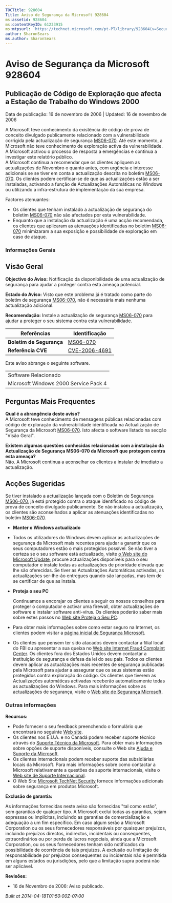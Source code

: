 ```yaml
---
TOCTitle: 928604
Title: Aviso de Segurança da Microsoft 928604
ms:assetid: 928604
ms:contentKeyID: 61233915
ms:mtpsurl: 'https://technet.microsoft.com/pt-PT/library/928604(v=Security.10)'
author: SharonSears
ms.author: SharonSears
---
```




Aviso de Segurança da Microsoft 928604
======================================

Publicação de Código de Exploração que afecta a Estação de Trabalho do Windows 2000
-----------------------------------------------------------------------------------

Data de publicação: 16 de novembro de 2006 | Updated: 16 de novembro de 2006

A Microsoft teve conhecimento da existência de código de prova de conceito divulgado publicamente relacionado com a vulnerabilidade corrigida pela actualização de segurança [MS06-070](http://www.microsoft.com/portugal/technet/seguranca/boletins/ms06-070.mspx). Até este momento, a Microsoft não teve conhecimento de exploração activa da vulnerabilidade. A Microsoft activou o processo de resposta a emergências e continua a investigar este relatório público.  
A Microsoft continua a recomendar que os clientes apliquem as actualizações de Novembro o quanto antes, com urgência e interesse adicionais se se tiver em conta a actualização descrita no boletim [MS06-070](http://www.microsoft.com/portugal/technet/seguranca/boletins/ms06-070.mspx). Os clientes podem certificar-se de que as actualizações estão a ser instaladas, activando a função de Actualizações Automáticas no Windows ou utilizando a infra-estrutura de implementação da sua empresa.

Factores atenuantes:

-   Os clientes que tenham instalado a actualização de segurança do boletim [MS06-070](http://www.microsoft.com/portugal/technet/seguranca/boletins/ms06-070.mspx) não são afectados por esta vulnerabilidade.
-   Enquanto que a instalação da actualização é uma acção recomendada, os clientes que aplicaram as atenuações identificadas no boletim [MS06-070](http://www.microsoft.com/portugal/technet/seguranca/boletins/ms06-070.mspx) minimizaram a sua exposição e possibilidade de exploração em caso de ataque.

### Informações Gerais

Visão Geral
-----------


**Objectivo do Aviso:** Notificação da disponibilidade de uma actualização de segurança para ajudar a proteger contra esta ameaça potencial.

**Estado do Aviso:** Visto que este problema já é tratado como parte do boletim de segurança [MS06-070](http://www.microsoft.com/portugal/technet/seguranca/boletins/ms06-070.mspx), não é necessária mais nenhuma actualização adicional.

**Recomendação:** Instale a actualização de segurança [MS06-070](http://www.microsoft.com/portugal/technet/seguranca/boletins/ms06-070.mspx) para ajudar a proteger o seu sistema contra esta vulnerabilidade.

| Referências              | Identificação                                                                          |
|--------------------------|----------------------------------------------------------------------------------------|
| **Boletim de Segurança** | [MS06-070](http://www.microsoft.com/portugal/technet/seguranca/boletins/ms06-070.mspx) |
| **Referência CVE**       | [CVE-2006-4691](http://www.cve.mitre.org/cgi-bin/cvename.cgi?name=cve-2006-4691)       |

Este aviso abrange o seguinte software.

|                                       |
|---------------------------------------|
| Software Relacionado                  |
| Microsoft Windows 2000 Service Pack 4 |

Perguntas Mais Frequentes
-------------------------


**Qual é a abrangência deste aviso?**  
A Microsoft teve conhecimento de mensagens públicas relacionadas com código de exploração da vulnerabilidade identificada na Actualização de Segurança da Microsoft [MS06-070](http://www.microsoft.com/portugal/technet/seguranca/boletins/ms06-070.mspx). Isto afecta o software listado na secção "Visão Geral".

**Existem algumas questões conhecidas relacionadas com a instalação da Actualização de Segurança MS06-070 da Microsoft que protegem contra esta ameaça?**  
Não. A Microsoft continua a aconselhar os clientes a instalar de imediato a actualização.

Acções Sugeridas
----------------


Se tiver instalado a actualização lançada com o Boletim de Segurança [MS06-070](http://www.microsoft.com/portugal/technet/seguranca/boletins/ms06-070.mspx), já está protegido contra o ataque identificado no código de prova de conceito divulgado publicamente. Se não instalou a actualização, os clientes são aconselhados a aplicar as atenuações identificadas no boletim [MS06-070](http://www.microsoft.com/portugal/technet/seguranca/boletins/ms06-070.mspx).

-   **Manter o Windows actualizado**
-   Todos os utilizadores do Windows devem aplicar as actualizações de segurança da Microsoft mais recentes para ajudar a garantir que os seus computadores estão o mais protegidos possível. Se não tiver a certeza se o seu software está actualizado, visite [o Web site do Microsoft Update](http://update.microsoft.com/microsoftupdate/v6/default.aspx?ln=pt-pt), procure actualizações disponíveis para o seu computador e instale todas as actualizações de prioridade elevada que lhe são oferecidas. Se tiver as Actualizações Automáticas activadas, as actualizações ser-lhe-ão entregues quando são lançadas, mas tem de se certificar de que as instala.
-   **Proteja o seu PC**

    Continuamos a encorajar os clientes a seguir os nossos conselhos para proteger o computador e activar uma firewall, obter actualizações de software e instalar software anti-vírus. Os clientes poderão saber mais sobre estes passos no [Web site Proteja o Seu PC](http://www.microsoft.com/protect).

-   Para obter mais informações sobre como estar seguro na Internet, os clientes podem visitar a [página inicial de Segurança Microsoft](http://www.microsoft.com/security).
-   Os clientes que pensem ter sido atacados devem contactar a filial local do FBI ou apresentar a sua queixa no [Web site Internet Fraud Complaint Center](http://www.ifccfbi.gov/index.asp). Os clientes fora dos Estados Unidos devem contactar a instituição de segurança e defesa da lei do seu país.
    Todos os clientes devem aplicar as actualizações mais recentes de segurança publicadas pela Microsoft para ajudar a assegurar que os seus sistemas estão protegidos contra exploração do código. Os clientes que tiverem as Actualizações automáticas activadas receberão automaticamente todas as actualizações do Windows. Para mais informações sobre as actualizações de segurança, visite o [Web site de Segurança Microsoft](http://www.microsoft.com/security).

### Outras informações

**Recursos:**

-   Pode fornecer o seu feedback preenchendo o formulário que encontrará no seguinte [Web site](https://support.microsoft.com/common/survey.aspx?scid=sw;en;1257&amp;showpage=1&amp;ws=technet&amp;sd=tech).
-   Os clientes nos E.U.A. e no Canadá podem receber suporte técnico através do [Suporte Técnico da Microsoft](http://go.microsoft.com/fwlink/?linkid=21131). Para obter mais informações sobre opções de suporte disponíveis, consulte o Web site [Ajuda e Suporte da Microsoft](http://support.microsoft.com/).
-   Os clientes internacionais podem receber suporte das subsidiárias locais da Microsoft. Para mais informações sobre como contactar a Microsoft relativamente a questões de suporte internacionais, visite o [Web site de Suporte Internacional](http://go.microsoft.com/fwlink/?linkid=21155).
-   O Web Site [Microsoft TechNet Security](http://go.microsoft.com/fwlink/?linkid=21132) fornece informações adicionais sobre segurança em produtos Microsoft.

**Exclusão de garantia:**

As informações fornecidas neste aviso são fornecidas "tal como estão", sem garantias de qualquer tipo. A Microsoft exclui todas as garantias, sejam expressas ou implícitas, incluindo as garantias de comercialização e adequação a um fim específico. Em caso algum serão a Microsoft Corporation ou os seus fornecedores responsáveis por quaisquer prejuízos, incluindo prejuízos directos, indirectos, incidentais ou consequentes, extraordinários ou por perda de lucros negociais, ainda que a Microsoft Corporation, ou os seus fornecedores tenham sido notificados da possibilidade de ocorrência de tais prejuízos. A exclusão ou limitação de responsabilidade por prejuízos consequentes ou incidentais não é permitida em alguns estados ou jurisdições, pelo que a limitação supra poderá não ser aplicável.

**Revisões:**

-   16 de Novembro de 2006: Aviso publicado.

*Built at 2014-04-18T01:50:00Z-07:00*
